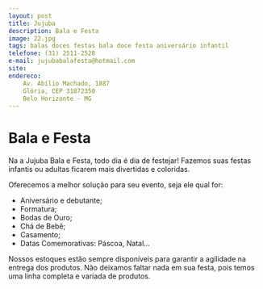 ```yaml
---
layout: post
title: Jujuba
description: Bala e Festa
image: 22.jpg
tags: balas doces festas bala doce festa aniversário infantil
telefone: (31) 2511-2528
e-mail: jujubabalafesta@hotmail.com
site: 
endereco:
    Av. Abílio Machado, 1887 
    Glória, CEP 31872350
    Belo Horizonte - MG
---
```


# Bala e Festa

Na a Jujuba Bala e Festa, todo dia é dia de festejar! Fazemos suas festas infantis ou adultas 
ficarem mais divertidas e coloridas.  

Oferecemos a melhor solução para seu evento, seja ele qual for: 
 
* Aniversário e debutante;
* Formatura;
* Bodas de Ouro;
* Chá de Bebê;
* Casamento;
* Datas Comemorativas: Páscoa, Natal...

Nossos estoques estão sempre disponíveis para garantir a agilidade na entrega dos produtos. Não deixamos faltar nada em sua festa,
pois temos uma linha completa e variada de produtos.

 




